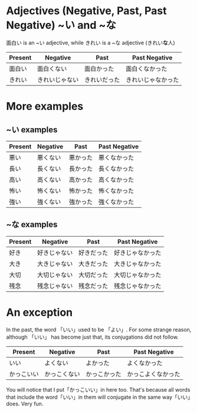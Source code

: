 # Adjectives (Negative, Past, Past Negative) ~い and ~な 

面白い is an ~い adjective, while きれい is a ~な adjective (きれい**な**人)

| Present | Negative       | Past         | Past Negative      |
| ------- | -------------- | ------------ | ------------------ |
| 面白い  | 面白くない     | 面白かった   | 面白くなかった     |
| きれい  | きれいじゃない | きれいだった | きれいじゃなかった |

# More examples
## ~い examples
| Present | Negative | Past     | Past Negative |
| ------- | -------- | -------- | ------------- |
| 悪い    | 悪くない | 悪かった | 悪くなかった  |
| 長い    | 長くない | 長かった | 長くなかった  |
| 高い    | 高くない | 高かった | 高くなかった  |
| 怖い    | 怖くない | 怖かった | 怖くなかった  |
| 強い    | 強くない | 強かった | 強くなかった  |
## ~な examples
| Present | Negative     | Past       | Past Negative    |
| ------- | ------------ | ---------- | ---------------- |
| 好き    | 好きじゃない | 好きだった | 好きじゃなかった |
| 大き    | 大きじゃない | 大きだった | 大きじゃなかった |
| 大切    | 大切じゃない | 大切だった | 大切じゃなかった |
| 残念    | 残念じゃない | 残念だった | 残念じゃなかった |

# An exception
In the past, the word 「いい」used to be 「よい」. For some strange reason, although 「いい」 has become just that, its conjugations did not follow.

| Present    | Negative     | Past         | Past Negative    |
| ---------- | ------------ | ------------ | ---------------- |
| いい       | よくない     | よかった     | よくなかった     |
| かっこいい | かっこくない | かっこかった | かっこよくなかった |
You will notice that I put「かっこいい」in here too. That's because all words that include the word「いい」in them will conjugate in the same way「いい」does. Very fun.